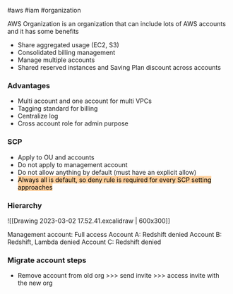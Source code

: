 #aws #iam #organization

AWS Organization is an organization that can include lots of AWS accounts and it has some benefits
- Share aggregated usage (EC2, S3)
- Consolidated billing management
- Manage multiple accounts
- Shared reserved instances and Saving Plan discount across accounts

### Advantages
- Multi account and one account for multi VPCs
- Tagging standard for billing
- Centralize log
- Cross account role for admin purpose

### SCP
- Apply to OU and accounts
- Do not apply to management account
- Do not allow anything by default (must have an explicit allow)
- <mark style="background: #FFB86CA6;">Always all is default, so deny rule is required for every SCP setting approaches </mark>


### Hierarchy
![[Drawing 2023-03-02 17.52.41.excalidraw | 600x300]]

Management account: Full access
Account A: Redshift denied
Account B: Redshift, Lambda denied
Account C: Redshift denied


### Migrate account steps
- Remove account from old org >>> send invite >>> access invite with the new org
